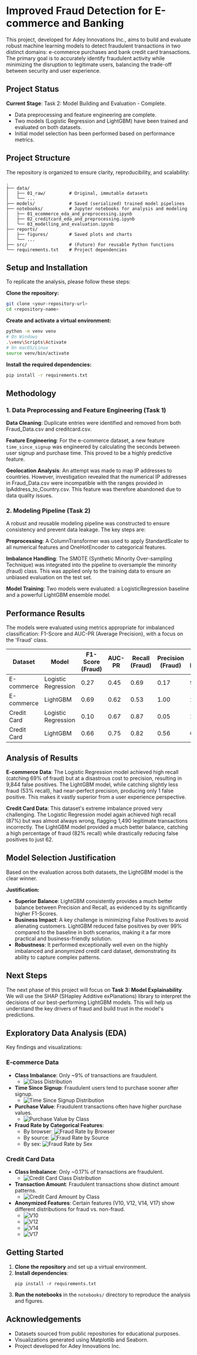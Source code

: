 # Improved Fraud Detection for E-commerce and Banking

This project, developed for Adey Innovations Inc., aims to build and evaluate robust machine learning models to detect fraudulent transactions in two distinct domains: e-commerce purchases and bank credit card transactions. The primary goal is to accurately identify fraudulent activity while minimizing the disruption to legitimate users, balancing the trade-off between security and user experience.

## Project Status

**Current Stage**: Task 2: Model Building and Evaluation - Complete.
- Data preprocessing and feature engineering are complete.
- Two models (Logistic Regression and LightGBM) have been trained and evaluated on both datasets.
- Initial model selection has been performed based on performance metrics.

## Project Structure

The repository is organized to ensure clarity, reproducibility, and scalability:

```
.
├── data/
│   ├── 01_raw/         # Original, immutable datasets
│   └── ...
├── models/             # Saved (serialized) trained model pipelines
├── notebooks/          # Jupyter notebooks for analysis and modeling
│   ├── 01_ecommerce_eda_and_preprocessing.ipynb
│   ├── 02_creditcard_eda_and_preprocessing.ipynb
│   └── 03_modelling_and_evaluation.ipynb
├── reports/
│   ├── figures/        # Saved plots and charts
│   └── ...
├── src/                # (Future) For reusable Python functions
└── requirements.txt    # Project dependencies
```

## Setup and Installation

To replicate the analysis, please follow these steps:

**Clone the repository:**
```bash
git clone <your-repository-url>
cd <repository-name>
```

**Create and activate a virtual environment:**
```bash
python -m venv venv
# On Windows
.\venv\Scripts\Activate
# On macOS/Linux
source venv/bin/activate
```

**Install the required dependencies:**
```bash
pip install -r requirements.txt
```

## Methodology

### 1. Data Preprocessing and Feature Engineering (Task 1)

**Data Cleaning**: Duplicate entries were identified and removed from both Fraud_Data.csv and creditcard.csv.

**Feature Engineering**: For the e-commerce dataset, a new feature `time_since_signup` was engineered by calculating the seconds between user signup and purchase time. This proved to be a highly predictive feature.

**Geolocation Analysis**: An attempt was made to map IP addresses to countries. However, investigation revealed that the numerical IP addresses in Fraud_Data.csv were incompatible with the ranges provided in IpAddress_to_Country.csv. This feature was therefore abandoned due to data quality issues.

### 2. Modeling Pipeline (Task 2)

A robust and reusable modeling pipeline was constructed to ensure consistency and prevent data leakage. The key steps are:

**Preprocessing**: A ColumnTransformer was used to apply StandardScaler to all numerical features and OneHotEncoder to categorical features.

**Imbalance Handling**: The SMOTE (Synthetic Minority Over-sampling Technique) was integrated into the pipeline to oversample the minority (fraud) class. This was applied only to the training data to ensure an unbiased evaluation on the test set.

**Model Training**: Two models were evaluated: a LogisticRegression baseline and a powerful LightGBM ensemble model.

## Performance Results

The models were evaluated using metrics appropriate for imbalanced classification: F1-Score and AUC-PR (Average Precision), with a focus on the 'Fraud' class.

| Dataset | Model | F1-Score (Fraud) | AUC-PR | Recall (Fraud) | Precision (Fraud) | False Positives |
|---------|-------|------------------|--------|----------------|-------------------|-----------------|
| E-commerce | Logistic Regression | 0.27 | 0.45 | 0.69 | 0.17 | 9844 |
| E-commerce | LightGBM | 0.69 | 0.62 | 0.53 | 1.00 | 1 |
| Credit Card | Logistic Regression | 0.10 | 0.67 | 0.87 | 0.05 | 1490 |
| Credit Card | LightGBM | 0.66 | 0.75 | 0.82 | 0.56 | 62 |

## Analysis of Results

**E-commerce Data**: The Logistic Regression model achieved high recall (catching 69% of fraud) but at a disastrous cost to precision, resulting in 9,844 false positives. The LightGBM model, while catching slightly less fraud (53% recall), had near-perfect precision, producing only 1 false positive. This makes it vastly superior from a user experience perspective.

**Credit Card Data**: This dataset's extreme imbalance proved very challenging. The Logistic Regression model again achieved high recall (87%) but was almost always wrong, flagging 1,490 legitimate transactions incorrectly. The LightGBM model provided a much better balance, catching a high percentage of fraud (82% recall) while drastically reducing false positives to just 62.

## Model Selection Justification

Based on the evaluation across both datasets, the LightGBM model is the clear winner.

**Justification:**
- **Superior Balance**: LightGBM consistently provides a much better balance between Precision and Recall, as evidenced by its significantly higher F1-Scores.
- **Business Impact**: A key challenge is minimizing False Positives to avoid alienating customers. LightGBM reduced false positives by over 99% compared to the baseline in both scenarios, making it a far more practical and business-friendly solution.
- **Robustness**: It performed exceptionally well even on the highly imbalanced and anonymized credit card dataset, demonstrating its ability to capture complex patterns.

## Next Steps

The next phase of this project will focus on **Task 3: Model Explainability**. We will use the SHAP (SHapley Additive exPlanations) library to interpret the decisions of our best-performing LightGBM models. This will help us understand the key drivers of fraud and build trust in the model's predictions.

## Exploratory Data Analysis (EDA)

Key findings and visualizations:

### E-commerce Data

- **Class Imbalance**: Only ~9% of transactions are fraudulent.
  - ![Class Distribution](reports/figures/class_distribution.png)
- **Time Since Signup**: Fraudulent users tend to purchase sooner after signup.
  - ![Time Since Signup Distribution](reports/figures/time_since_signup_distribution.png)
- **Purchase Value**: Fraudulent transactions often have higher purchase values.
  - ![Purchase Value by Class](reports/figures/purchase_value_by_class.png)
- **Fraud Rate by Categorical Features**:
  - By browser: ![Fraud Rate by Browser](reports/figures/fraud_rate_by_browser.png)
  - By source: ![Fraud Rate by Source](reports/figures/fraud_rate_by_source.png)
  - By sex: ![Fraud Rate by Sex](reports/figures/fraud_rate_by_sex.png)

### Credit Card Data

- **Class Imbalance**: Only ~0.17% of transactions are fraudulent.
  - ![Credit Card Class Distribution](reports/figures/creditcard_class_distribution.png)
- **Transaction Amount**: Fraudulent transactions show distinct amount patterns.
  - ![Credit Card Amount by Class](reports/figures/creditcard_amount_by_class.png)
- **Anonymized Features**: Certain features (V10, V12, V14, V17) show different distributions for fraud vs. non-fraud.
  - ![V10](reports/figures/creditcard_V10_distribution.png)
  - ![V12](reports/figures/creditcard_V12_distribution.png)
  - ![V14](reports/figures/creditcard_V14_distribution.png)
  - ![V17](reports/figures/creditcard_V17_distribution.png)

## Getting Started

1. **Clone the repository** and set up a virtual environment.
2. **Install dependencies**:
   ```
   pip install -r requirements.txt
   ```
3. **Run the notebooks** in the `notebooks/` directory to reproduce the analysis and figures.

## Acknowledgements

- Datasets sourced from public repositories for educational purposes.
- Visualizations generated using Matplotlib and Seaborn.
- Project developed for Adey Innovations Inc.
